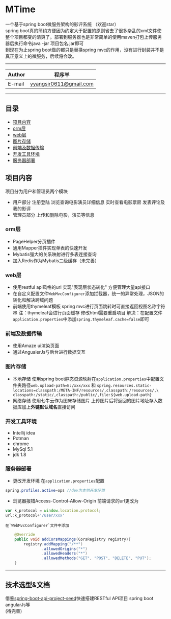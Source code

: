 ﻿# MTime
一个基于spring boot微服务架构的影评系统 （欢迎star）<br>
spring boot真的简约方便因为约定大于配置的原则省去了很多杂乱的xml文件使整个项目都变的清爽了。部署到服务器也是非常简单的使用maven打包上传服务器后执行命令java -jar 项目包名.jar即可<br>
到现在为止spring boot做的都只是替换spring mvc的作用，没有进行封装并不是真正意义上的微服务，后续将会改。

---

|Author|程序羊|
|---|---
|E-mail|yyangsir0611@gmail.com

----------
## 目录
* [项目内容](#项目内容)
* [orm层](#orm层)
* [web层](#web层)
* [图片存储](#图片存储)
* [前端及数据传输](#前端及数据传输)
* [开发工具环境](#开发工具环境)
* [服务器部署](#服务器部署)

## 项目内容
项目分为用户和管理员两个模块<br>

 - 用户部分
 注册登陆
 浏览查询电影演员详细信息
 实时查看电影票房
 发表评论及我的影评
 - 管理员部分
 上传和删除电影，演员等信息

### orm层

 - PageHelper分页插件
 - 通用Mapper插件实现单表的快速开发
 - Mybatis强大的关系映射进行多表连接查询
 - 加入Redis作为Mybatis二级缓存（未完善）

### web层

 - 使用restful api风格的url 实现"表现层状态转化" 方便管理大量api接口 
 - 在自定义配置文件`WebMvcConfigurer`添加拦截器，统一的异常处理，JSON的转化和解决跨域问题 
 - 前端使用thymeleaf模板 spring mvc进行页面跳转时可直接返回视图名称字符串
 注：thymeleaf会进行页面缓存 修改html需要重启项目 
 解决：在配置文件`application.properties`中添加`spring.thymeleaf.cache=false`即可

### 前端及数据传输

 - 使用Amaze ui渲染页面
 - 通过AngualerJs与后台进行数据交互

### 图片存储

 - 本地存储 
     使用spring boot静态资源映射在`application.properties`中配置文件夹路径`web.upload-path=E:/xxx/xxx` 和 `spring.resources.static-locations=classpath:/META-INF/resources/,classpath:/resources/,\
  classpath:/static/,classpath:/public/,file:${web.upload-path}`
 - 网络存储 
    使用七牛云作为图床存储图片 上传图片后将返回的图片地址存入数据库加上**外链默认域名**直接访问

### 开发工具环境

 - Intellij idea
 - Potman
 - chrome
 - MySql 5.1
 - jdk 1.8

### 服务器部署

 - 更改开发环境 在`application.properties`配置
``` java
spring.profiles.active=ops //dev为本地开发环境
```
 - 浏览器报错Access-Control-Allow-Origin
    前端请求的url更改为
```js
var k_protocol = window.location.protocol;
url:k_protocol+'/user/xxx'
```
    在`WebMvcConfigurer`文件中添加
```java
    @Override
    public void addCorsMappings(CorsRegistry registry){
        registry.addMapping("/**")
                .allowedOrigins("*")
                .allowedHeaders("*")
                .allowedMethods("GET", "POST", "DELETE", "PUT");
    }
```


----------
## 技术选型&文档
借鉴[spring-boot-api-project-seed](https://github.com/lihengming/spring-boot-api-project-seed)快速搭建RESTful API项目
spring boot<br>
angularJs等<br>
(待完善)
